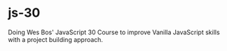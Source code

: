 # js-30
Doing Wes Bos' JavaScript 30 Course to improve Vanilla JavaScript skills with a project building approach.
